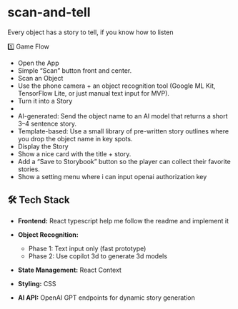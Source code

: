 # scan-and-tell
Every object has a story to tell, if you know how to listen

1️⃣ Game Flow
* Open the App
* Simple “Scan” button front and center.
* Scan an Object
* Use the phone camera + an object recognition tool (Google ML Kit, TensorFlow Lite, or just manual text input for MVP).
* Turn it into a Story
*
* AI-generated: Send the object name to an AI model that returns a short 3–4 sentence story.
* Template-based: Use a small library of pre-written story outlines where you drop the object name in key spots.
* Display the Story
* Show a nice card with the title + story.
* Add a “Save to Storybook” button so the player can collect their favorite stories.
* Show a setting menu where i can input openai authorization key

## 🛠 Tech Stack
- **Frontend:** React typescript help me follow  the readme  and implement it


- **Object Recognition:** 
  - Phase 1: Text input only (fast prototype)
  - Phase 2: Use copilot 3d to generate 3d models
- **State Management:** React Context
- **Styling:** CSS 
- **AI API:** OpenAI GPT endpoints for dynamic story generation

